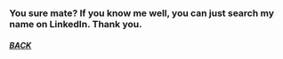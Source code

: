 ### You sure mate? If you know me well, you can just search my name on LinkedIn. Thank you.

##### [BACK](/index.md "Back to Homepage")
